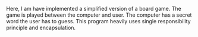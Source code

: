 
Here, I am have implemented a simplified version of a board game. The game is played between the computer and user. The computer has a secret word the user has to 
guess. This program heavily uses single responsibility principle and encapsulation. 
